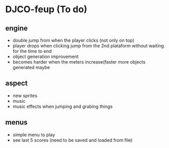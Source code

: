# DJCO-feup (To do)


## engine


* double jump from when the player clicks (not only on top)
* player drops when clicking jump from the 2nd plataform without waiting for the time to end
* object generation improvement
* becomes harder when the meters increase(faster more objects generated maybe   


## aspect


* new sprites
* music
* music effects when jumping and grabing things


## menus    


* simple menu to play
* see last 5 scores (need to be saved and loaded from file)
